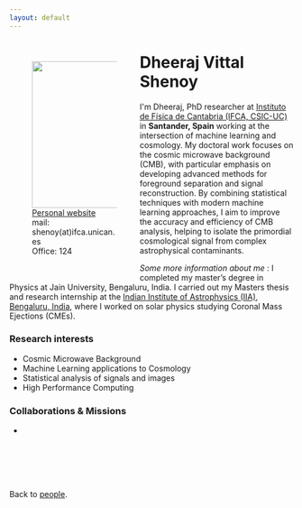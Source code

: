 ```yaml
---
layout: default
---
```




<p style="float: left; width: 30%; margin:40px"><img src="{{site.url}}/assets/imgs/People/vittalsd.png" style="width:350px; height:260px;"> <a href="https://dheerajshenoy.github.io/">Personal website</a> <br> mail: shenoy(at)ifca.unican.es <br> Office: 124  </p>

# Dheeraj Vittal Shenoy

I'm Dheeraj, PhD researcher at [Instituto de Física de Cantabria (IFCA, CSIC-UC)](https://ifca.unican.es/en-us) in **Santander, Spain** working at the intersection of machine learning and cosmology. My doctoral work focuses on the cosmic microwave background (CMB), with particular emphasis on developing advanced methods for foreground separation and signal reconstruction. By combining statistical techniques with modern machine learning approaches, I aim to improve the accuracy and efficiency of CMB analysis, helping to isolate the primordial cosmological signal from complex astrophysical contaminants.

*Some more information about me* : I completed my master’s degree in Physics at Jain University, Bengaluru, India. I carried out my Masters thesis and research internship at the [Indian Institute of Astrophysics (IIA), Bengaluru, India](https://www.iiap.res.in/), where I worked on solar physics studying Coronal Mass Ejections (CMEs).

### Research interests

- Cosmic Microwave Background
- Machine Learning applications to Cosmology
- Statistical analysis of signals and images
- High Performance Computing


### Collaborations & Missions

-

<br>
<br>
<br>
<br>

Back to [people]({{site.url}}/people).
